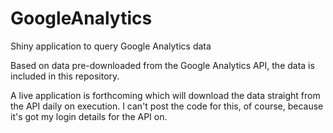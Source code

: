 GoogleAnalytics
===============

Shiny application to query Google Analytics data

Based on data pre-downloaded from the Google Analytics API, the data is included in this repository.

A live application is forthcoming which will download the data straight from the API daily on execution. I can't post the code for this, of course, because it's got my login details for the API on.
